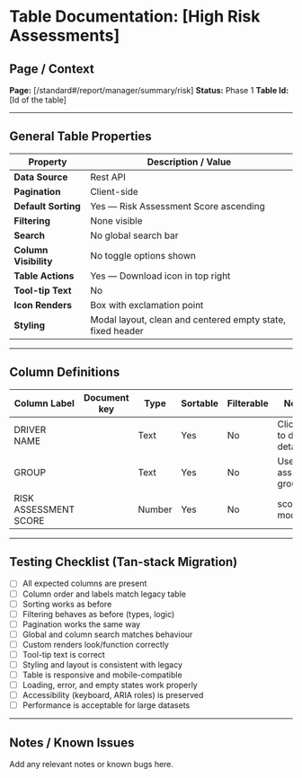# Table Documentation: [High Risk Assessments]

## Page / Context
**Page:** [/standard#/report/manager/summary/risk]
**Status:** Phase 1
**Table Id:** [Id of the table]

---

## General Table Properties

| Property             | Description / Value |
|----------------------|---------------------|
| **Data Source**      | Rest API |
| **Pagination**       | Client-side |
| **Default Sorting**  | Yes — Risk Assessment Score ascending |
| **Filtering**        | None visible |
| **Search**           | No global search bar |
| **Column Visibility**| No toggle options shown |
| **Table Actions**    | Yes — Download icon in top right |
| **Tool-tip Text**    | No |
| **Icon Renders**     | Box with exclamation point |
| **Styling**          | Modal layout, clean and centered empty state, fixed header |

---

## Column Definitions

| Column Label            | Document key         | Type     | Sortable | Filterable | Notes                                   |
|-------------------------|----------------------|----------|----------|------------|-----------------------------------------|
| DRIVER NAME             |                      | Text     | Yes      | No         | Clickable to driver details             |
| GROUP                   |                      | Text     | Yes      | No         | User’s assigned group                   |
| RISK ASSESSMENT SCORE   |                      | Number   | Yes      | No         | scoring model                           |

---

## Testing Checklist (Tan-stack Migration)

- [ ] All expected columns are present
- [ ] Column order and labels match legacy table
- [ ] Sorting works as before
- [ ] Filtering behaves as before (types, logic)
- [ ] Pagination works the same way
- [ ] Global and column search matches behaviour
- [ ] Custom renders look/function correctly
- [ ] Tool-tip text is correct
- [ ] Styling and layout is consistent with legacy
- [ ] Table is responsive and mobile-compatible
- [ ] Loading, error, and empty states work properly
- [ ] Accessibility (keyboard, ARIA roles) is preserved
- [ ] Performance is acceptable for large datasets

---

## Notes / Known Issues

Add any relevant notes or known bugs here.
